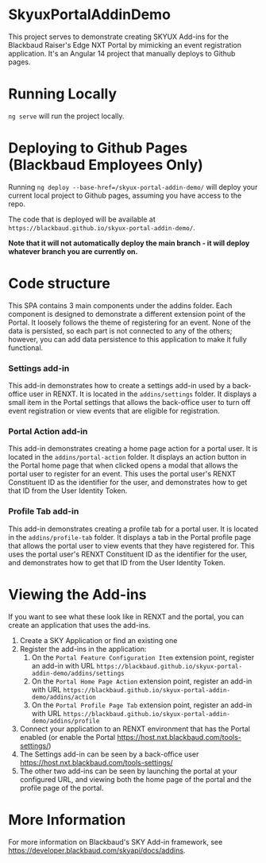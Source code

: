 # SkyuxPortalAddinDemo

This project serves to demonstrate creating SKYUX Add-ins for the Blackbaud Raiser's Edge NXT Portal by mimicking an event registration application. It's an Angular 14 project that manually deploys to Github pages.

# Running Locally
`ng serve` will run the project locally.

# Deploying to Github Pages (Blackbaud Employees Only)
Running `ng deploy --base-href=/skyux-portal-addin-demo/` will deploy your current local project to Github pages, assuming you have access to the repo.

The code that is deployed will be available at `https://blackbaud.github.io/skyux-portal-addin-demo/`.

**Note that it will not automatically deploy the main branch - it will deploy whatever branch you are currently on.**

# Code structure
This SPA contains 3 main components under the addins folder. Each component is designed to demonstrate a different extension point of the Portal. It loosely follows the theme of registering for an event.
None of the data is persisted, so each part is not connected to any of the others; however, you can add data persistence to this application to make it fully functional.

### Settings add-in
This add-in demonstrates how to create a settings add-in used by a back-office user in RENXT. It is located in the `addins/settings` folder. It displays a small item in the Portal settings that allows the back-office user to turn off event registration or view events that are eligible for registration.

### Portal Action add-in
This add-in demonstrates creating a home page action for a portal user. It is located in the `addins/portal-action` folder. It displays an action button in the Portal home page that when clicked opens a modal that allows the portal user to register for an event. This uses the portal user's RENXT Constituent ID as the identifier for the user, and demonstrates how to get that ID from the User Identity Token.

### Profile Tab add-in
This add-in demonstrates creating a profile tab for a portal user. It is located in the `addins/profile-tab` folder. It displays a tab in the Portal profile page that allows the portal user to view events that they have registered for. This uses the portal user's RENXT Constituent ID as the identifier for the user, and demonstrates how to get that ID from the User Identity Token.

# Viewing the Add-ins
If you want to see what these look like in RENXT and the portal, you can create an application that uses the add-ins.
1. Create a SKY Application or find an existing one
2. Register the add-ins in the application:
    1. On the `Portal Feature Configuration Item` extension point, register an add-in with URL `https://blackbaud.github.io/skyux-portal-addin-demo/addins/settings`
   2. On the `Portal Home Page Action` extension point, register an add-in with URL `https://blackbaud.github.io/skyux-portal-addin-demo/addins/action`
   3. On the `Portal Profile Page Tab` extension point, register an add-in with URL `https://blackbaud.github.io/skyux-portal-addin-demo/addins/profile`
4. Connect your application to an RENXT environment that has the Portal enabled (or enable the Portal https://host.nxt.blackbaud.com/tools-settings/)
5. The Settings add-in can be seen by a back-office user https://host.nxt.blackbaud.com/tools-settings/
6. The other two add-ins can be seen by launching the portal at your configured URL, and viewing both the home page of the portal and the profile page of the portal.

# More Information
For more information on Blackbaud's SKY Add-in framework, see https://developer.blackbaud.com/skyapi/docs/addins.
    
